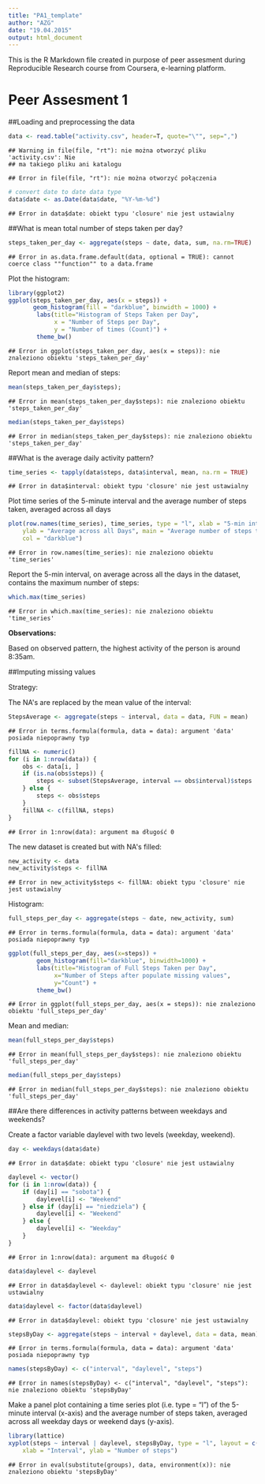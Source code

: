 ```yaml
---
title: "PA1_template"
author: "AZG"
date: "19.04.2015"
output: html_document
---
```


This is the R Markdown file created in purpose of peer assesment during Reproducible Research course from Coursera, e-learning platform.

# Peer Assesment 1

##Loading and preprocessing the data


```r
data <- read.table("activity.csv", header=T, quote="\"", sep=",")
```

```
## Warning in file(file, "rt"): nie można otworzyć pliku 'activity.csv': Nie
## ma takiego pliku ani katalogu
```

```
## Error in file(file, "rt"): nie można otworzyć połączenia
```

```r
# convert date to date data type
data$date <- as.Date(data$date, "%Y-%m-%d")
```

```
## Error in data$date: obiekt typu 'closure' nie jest ustawialny
```

##What is mean total number of steps taken per day?


```r
steps_taken_per_day <- aggregate(steps ~ date, data, sum, na.rm=TRUE)
```

```
## Error in as.data.frame.default(data, optional = TRUE): cannot coerce class ""function"" to a data.frame
```

Plot the histogram:


```r
library(ggplot2)
ggplot(steps_taken_per_day, aes(x = steps)) + 
       geom_histogram(fill = "darkblue", binwidth = 1000) + 
        labs(title="Histogram of Steps Taken per Day", 
             x = "Number of Steps per Day", 
             y = "Number of times (Count)") + 
        theme_bw()    
```

```
## Error in ggplot(steps_taken_per_day, aes(x = steps)): nie znaleziono obiektu 'steps_taken_per_day'
```

Report mean and median of steps:


```r
mean(steps_taken_per_day$steps); 
```

```
## Error in mean(steps_taken_per_day$steps): nie znaleziono obiektu 'steps_taken_per_day'
```


```r
median(steps_taken_per_day$steps) 
```

```
## Error in median(steps_taken_per_day$steps): nie znaleziono obiektu 'steps_taken_per_day'
```

##What is the average daily activity pattern?


```r
time_series <- tapply(data$steps, data$interval, mean, na.rm = TRUE)
```

```
## Error in data$interval: obiekt typu 'closure' nie jest ustawialny
```

Plot time series of the 5-minute interval and the average number of steps taken, averaged across all days


```r
plot(row.names(time_series), time_series, type = "l", xlab = "5-min interval", 
    ylab = "Average across all Days", main = "Average number of steps taken", 
    col = "darkblue")
```

```
## Error in row.names(time_series): nie znaleziono obiektu 'time_series'
```

Report the 5-min interval, on average across all the days in the dataset, contains the maximum number of steps:


```r
which.max(time_series)
```

```
## Error in which.max(time_series): nie znaleziono obiektu 'time_series'
```

**Observations:**

Based on observed pattern, the highest activity of the person is around 8:35am. 

##Imputing missing values

Strategy:

The NA's are replaced by the mean value of the interval:


```r
StepsAverage <- aggregate(steps ~ interval, data = data, FUN = mean)
```

```
## Error in terms.formula(formula, data = data): argument 'data' posiada niepoprawny typ
```

```r
fillNA <- numeric()
for (i in 1:nrow(data)) {
    obs <- data[i, ]
    if (is.na(obs$steps)) {
        steps <- subset(StepsAverage, interval == obs$interval)$steps
    } else {
        steps <- obs$steps
    }
    fillNA <- c(fillNA, steps)
}
```

```
## Error in 1:nrow(data): argument ma długość 0
```

The new dataset is created but with NA's filled:


```r
new_activity <- data
new_activity$steps <- fillNA
```

```
## Error in new_activity$steps <- fillNA: obiekt typu 'closure' nie jest ustawialny
```

Histogram:


```r
full_steps_per_day <- aggregate(steps ~ date, new_activity, sum)
```

```
## Error in terms.formula(formula, data = data): argument 'data' posiada niepoprawny typ
```

```r
ggplot(full_steps_per_day, aes(x=steps)) + 
        geom_histogram(fill="darkblue", binwidth=1000) + 
        labs(title="Histogram of Full Steps Taken per Day", 
             x="Number of Steps after populate missing values", 
             y="Count") + 
        theme_bw()  
```

```
## Error in ggplot(full_steps_per_day, aes(x = steps)): nie znaleziono obiektu 'full_steps_per_day'
```

Mean and median:

```r
mean(full_steps_per_day$steps)
```

```
## Error in mean(full_steps_per_day$steps): nie znaleziono obiektu 'full_steps_per_day'
```


```r
median(full_steps_per_day$steps)
```

```
## Error in median(full_steps_per_day$steps): nie znaleziono obiektu 'full_steps_per_day'
```

##Are there differences in activity patterns between weekdays and weekends?

Create a factor variable daylevel with two levels (weekday, weekend). 


```r
day <- weekdays(data$date)
```

```
## Error in data$date: obiekt typu 'closure' nie jest ustawialny
```

```r
daylevel <- vector()
for (i in 1:nrow(data)) {
    if (day[i] == "sobota") {
        daylevel[i] <- "Weekend"
    } else if (day[i] == "niedziela") {
        daylevel[i] <- "Weekend"
    } else {
        daylevel[i] <- "Weekday"
    }
}
```

```
## Error in 1:nrow(data): argument ma długość 0
```

```r
data$daylevel <- daylevel
```

```
## Error in data$daylevel <- daylevel: obiekt typu 'closure' nie jest ustawialny
```

```r
data$daylevel <- factor(data$daylevel)
```

```
## Error in data$daylevel: obiekt typu 'closure' nie jest ustawialny
```

```r
stepsByDay <- aggregate(steps ~ interval + daylevel, data = data, mean)
```

```
## Error in terms.formula(formula, data = data): argument 'data' posiada niepoprawny typ
```

```r
names(stepsByDay) <- c("interval", "daylevel", "steps")
```

```
## Error in names(stepsByDay) <- c("interval", "daylevel", "steps"): nie znaleziono obiektu 'stepsByDay'
```

Make a panel plot containing a time series plot (i.e. type = “l”) of the 5-minute interval (x-axis) and the average number of steps taken, averaged across all weekday days or weekend days (y-axis).


```r
library(lattice)
xyplot(steps ~ interval | daylevel, stepsByDay, type = "l", layout = c(1, 2), 
    xlab = "Interval", ylab = "Number of steps")
```

```
## Error in eval(substitute(groups), data, environment(x)): nie znaleziono obiektu 'stepsByDay'
```
